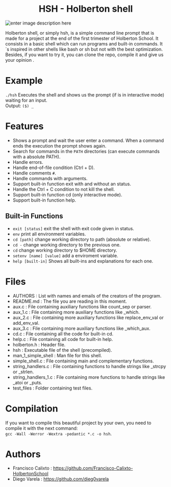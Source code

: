 <h1 align=center> HSH - Holberton shell </h1>

![enter image description here](https://blog.desdelinux.net/wp-content/uploads/2019/01/bash-logo.jpg.webp)

Holberton shell, or simply hsh, is a simple command line prompt that is made for a project at the end of the first trimester of Holberton School. It consists in a basic shell which can run programs and built-in commands.
It´s inspired in other shells like bash or sh but not with the best optimization. Besides, if you want to try it, you can clone the repo, compile it and give us your opinion .


# Example
`./hsh` Executes the shell and shows us the prompt (if is in interactive mode) waiting for an input.
<br>Output: `($) _`

# Features

 - Shows a prompt and wait the user enter a command. When a command ends the execution the prompt shows again.
 - Search for commands in the `PATH` directories (can execute commands with a absolute PATH).
 - Handle errors.
 - Handle end-of-file condition (Ctrl + D).
 - Handle comments `#`.
 - Handle commands with arguments.
 - Support built-in function exit with and without an status.
 - Handle the Ctrl + C condition to not kill the shell.
 - Support built-in function cd (only interactive mode).
 - Support built-in function help.

## Built-in Functions

 - `exit [status]` exit the shell with exit code given in status.
 - `env` print all environment variables.
 - `cd [path]` change working directory to path (absolute or relative).
 - `cd -` change working directory to the previous one.
 - `cd` change working directory to $HOME directory.
 - `setenv [name] [value]` add a enviroment variable.
 - `help [built-in]` Shows all built-ins and explanations for each one. 

# Files

 - AUTHORS : List with names and emails of the creators of the program.
 - README.md : The file you are reading in this moment.
 - aux.c :  File containing auxiliary functions like count_sep or parser.
 - aux_1.c : File containing more auxiliary functions like _which.
 - aux_2.c : File containing more auxiliary functions like replace_env_val or add_env_val.
 - aux_3.c : File containing more auxiliary functions like _which_aux.
 - cd.c : File containing all the code for built-in cd.
 - help.c : File containing all code for built-in help.
 - holberton.h : Header file.
 - hsh : Executable file of the shell (precompiled).
 - man_1_simple_shell : Man file for this shell.
 - simple_shell.c : File containing main and complementary functions.
 - string_handlers.c : File containing functions to handle strings like _strcpy or _strlen.
 - string_handlers_1.c : File containing more functions to handle strings like _atoi or _puts.
 - test_files : Folder containing test files.

# Compilation
If you want to compile this beautiful project by your own, you need to compile it with the next command:<br> ``gcc -Wall -Werror -Wextra -pedantic *.c -o hsh``.

# Authors

 - Francisco Calixto : https://github.com/Francisco-Calixto-HolbertonSchool
 - Diego Varela : https://github.com/dieg0varela


